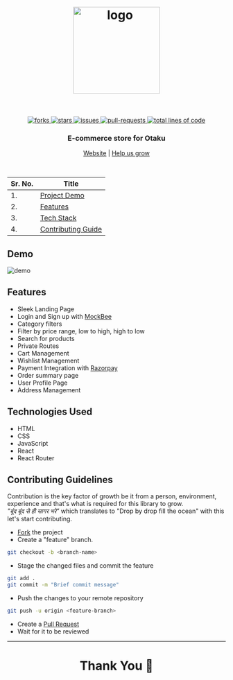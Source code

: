 <h1 align="center">
  <br />
  <a href="https://shinobi-stores.netlify.app/"><img src="https://github.com/vinc3nati/shinobi-store-react/tree/dev/src/assets/store_logo.png" alt="logo" width="200"></a>
  <br />
  <br />
</h1>

<!-- PROJECT SHIELDS -->
<p align="center">
  <a href="https://github.com/vinc3nati/shinobi-store-react/fork" target="blank">
  <img src="https://img.shields.io/github/forks/vinc3nati/shinobi-store-react?style=for-the-badge" alt="forks"/>
  </a>
  <a href="https://github.com/vinc3nati/shinobi-store-react/stargazers" target="blank">
  <img src="https://img.shields.io/github/stars/vinc3nati/shinobi-store-react?style=for-the-badge" alt="stars"/>
  </a>
  <a href="https://github.com/vinc3nati/shinobi-store-react/issues" target="blank">
  <img src="https://img.shields.io/github/issues/vinc3nati/shinobi-store-react?style=for-the-badge" alt="issues"/>
  </a>
  <a href="https://github.com/vinc3nati/shinobi-store-react/pulls" target="blank">
  <img src="https://img.shields.io/github/issues-pr/vinc3nati/shinobi-store-react?color=important&style=for-the-badge" alt="pull-requests"/>
  </a>
  <a href="https://github.com/vinc3nati/shinobi-store-react/graphs/code-frequency" target="blank">
  <img src="https://img.shields.io/tokei/lines/github/vinc3nati/shinobi-store-react?label=total%20lines%20of%20code&color=9cf&style=for-the-badge" alt="total lines of code"/>
  </a>
</p>

<!-- PROJECT SUBTITLE -->
<h3 align="center">E-commerce store for Otaku</h3>

<p align="center">
  <a href="https://shinobi-stores.netlify.app/">Website</a>
  |
  <a href="https://github.com/vinc3nati/shinobi-store-react/issues">Help us grow</a>
</p>
<br />

<!-- TABLE OF CONTENT -->

| Sr. No. | Title                               |
| ------- | ----------------------------------- |
| 1.      | [Project Demo](#demo)               |
| 2.      | [Features](#features)               |
| 3.      | [Tech Stack](#tech-stack)           |
| 4.      | [Contributing Guide](#contributing) |

<!-- Project Demo -->

<a name="demo"></a>

## Demo

![demo](https://github.com/vinc3nati/shinobi-store-react/blob/dev/assets/demo.gif)

<!-- Features -->

<a name="features"></a>

## Features

- Sleek Landing Page
- Login and Sign up with [MockBee](http://mockbee.netlify.app/)
- Category filters
- Filter by price range, low to high, high to low
- Search for products
- Private Routes
- Cart Management
- Wishlist Management
- Payment Integration with [Razorpay](https://razorpay.com/)
- Order summary page
- User Profile Page
- Address Management

<!-- Tech Stack -->

<a name="tech-stack"></a>

## Technologies Used

- HTML
- CSS
- JavaScript
- React
- React Router

<!-- Contributing Guidelines -->

<a name="contributing"></a>

## Contributing Guidelines

Contribution is the key factor of growth be it from a person, environment, experience and that's what is required for this library to grow.
<br/>
_"बूंद बूंद से ही सागर भरे"_ which translates to "Drop by drop fill the ocean" with this let's start contributing.
<br/>

- [Fork](https://github.com/vinc3nati/shinobi-store-react/fork) the project
- Create a "feature" branch.

```BASH
git checkout -b <branch-name>
```

- Stage the changed files and commit the feature

```BASH
git add .
git commit -m "Brief commit message"
```

- Push the changes to your remote repository

```BASH
git push -u origin <feature-branch>
```

- Create a [Pull Request](https://github.com/vinc3nati/shinobi-store-react/pulls)
- Wait for it to be reviewed

---

<h1 align="center">Thank You 🙏</h1>
